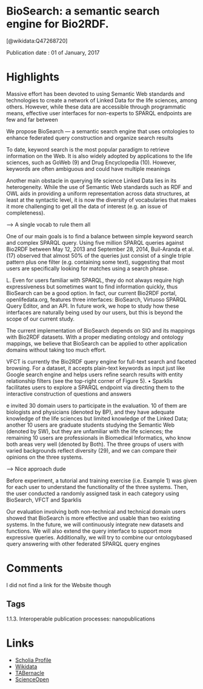
BioSearch: a semantic search engine for Bio2RDF.
================================================
  
  [@wikidata:Q47268720]  
  
Publication date : 01 of January, 2017  

# Highlights

Massive effort has been devoted to using Semantic Web standards and technologies to create a network of Linked Data for the life sciences, among others. However,
while these data are accessible through programmatic means, effective user interfaces for
non-experts to SPARQL endpoints are few and far between

We propose BioSearch — a semantic search engine that uses ontologies to enhance federated query construction and organize search results

To date, keyword search is the most popular paradigm
to retrieve information on the Web. It is also widely
adopted by applications to the life sciences, such as
GoWeb (9) and Drug Encyclopedia (10). However, keywords are often ambiguous and could have multiple meanings

Another main obstacle in querying life science Linked
Data lies in its heterogeneity. While the use of Semantic
Web standards such as RDF and OWL aids in providing a
uniform representation across data structures, at least at
the syntactic level, it is now the diversity of vocabularies
that makes it more challenging to get all the data of interest
(e.g. an issue of completeness).

--> A single vocab to rule them all

One of our main goals is to find a balance between simple
keyword search and complex SPARQL query. Using five
million SPARQL queries against Bio2RDF between May
12, 2013 and September 28, 2014, Buil-Aranda et al. (17)
observed that almost 50% of the queries just consist of a
single triple pattern plus one filter (e.g. containing some
text), suggesting that most users are specifically looking for
matches using a search phrase.

L. Even for users familiar with
SPARQL, they do not always require high expressiveness
but sometimes want to find information quickly, thus
BioSearch can be a good option. In fact, our current
Bio2RDF portal, openlifedata.org, features three interfaces: BioSearch, Virtuoso SPARQL Query Editor, and an
API. In future work, we hope to study how these interfaces
are naturally being used by our users, but this is beyond
the scope of our current study.

The current implementation of BioSearch depends on SIO and its mappings
with Bio2RDF datasets. With a proper mediating ontology
and ontology mappings, we believe that BioSearch can be
applied to other application domains without taking too
much effort.

VFCT is currently the Bio2RDF query engine for full-text
search and faceted browsing. For a dataset, it accepts
plain-text keywords as input just like Google search engine and helps users refine search results with entity relationship filters (see the top-right corner of Figure 5).
• Sparklis facilitates users to explore a SPARQL endpoint
via directing them to the interactive construction of questions and answers

e invited 30 domain users to participate in the
evaluation. 10 of them are biologists and physicians
(denoted by BP), and they have adequate knowledge of the
life sciences but limited knowledge of the Linked Data; another 10 users are graduate students studying the Semantic
Web (denoted by SW), but they are unfamiliar with the life
sciences; the remaining 10 users are professionals in
Biomedical Informatics, who know both areas very well
(denoted by Both). The three groups of users with varied
backgrounds reflect diversity (29), and we can compare
their opinions on the three systems.

--> Nice approach dude

Before experiment, a tutorial and training
exercise (i.e. Example 1) was given for each user to understand the functionality of the three systems. Then, the user
conducted a randomly assigned task in each category using
BioSearch, VFCT and Sparklis


Our evaluation involving both non-technical and technical
domain users showed that BioSearch is more effective and
usable than two existing systems. In the future, we will
continuously integrate new datasets and functions. We will
also extend the query interface to support more expressive
queries. Additionally, we will try to combine our ontologybased query answering with other federated SPARQL
query engines

# Comments

I did not find a link for the Website though

## Tags

1.1.3. Interoperable publication processes: nanopublications


# Links
  
 * [Scholia Profile](https://scholia.toolforge.org/work/Q47268720)  
 * [Wikidata](https://www.wikidata.org/wiki/Q47268720)  
 * [TABernacle](https://tabernacle.toolforge.org/?#/tab/manual/Q47268720/P921%3BP4510)  
 * [ScienceOpen](https://www.scienceopen.com/search#('v'~3_'id'~''_'isExactMatch'~true_'context'~null_'kind'~77_'order'~0_'orderLowestFirst'~false_'query'~'BioSearch%3A%20a%20semantic%20search%20engine%20for%20Bio2RDF.'_'filters'~!*_'hideOthers'~false))  
